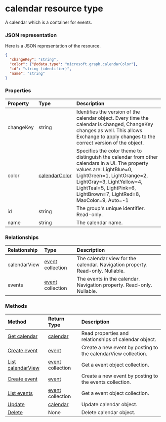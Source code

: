 # calendar resource type

A calendar which is a container for events.

### JSON representation

Here is a JSON representation of the resource.

<!-- {
  "blockType": "resource",
  "optionalProperties": [

  ],
  "@odata.type": "microsoft.graph.calendar"
}-->

```json
{
  "changeKey": "string",
  "color": {"@odata.type": "microsoft.graph.calendarColor"},
  "id": "string (identifier)",
  "name": "string"
}

```
### Properties
| Property	   | Type	|Description|
|:---------------|:--------|:----------|
|changeKey|string|Identifies the version of the calendar object. Every time the calendar is changed, ChangeKey  changes as well. This allows Exchange to apply changes to the correct version of the object.|
|color|[calendarColor](calendarcolor.md)|Specifies the color theme to distinguish the calendar from other calendars in a UI. The property values are: LightBlue=0, LightGreen=1, LightOrange=2, LightGray=3, LightYellow=4, LightTeal=5, LightPink=6, LightBrown=7, LightRed=8, MaxColor=9, Auto=-1 |
|id|string|The group's unique identifier. Read-only.|
|name|string|The calendar name.|

### Relationships
| Relationship | Type	|Description|
|:---------------|:--------|:----------|
|calendarView|[event](event.md) collection|The calendar view for the calendar. Navigation property. Read-only. Nullable.|
|events|[event](event.md) collection|The events in the calendar. Navigation property. Read-only. Nullable.|

### Methods

| Method		   | Return Type	|Description|
|:---------------|:--------|:----------|
|[Get calendar](../api/calendar_get.md) | [calendar](calendar.md) |Read properties and relationships of calendar object.|
|[Create event](../api/calendar_post_calendarview.md) |[event](event.md)| Create a new event by posting to the calendarView collection.|
|[List calendarView](../api/calendar_list_calendarview.md) |[event](event.md) collection| Get a event object collection.|
|[Create event](../api/calendar_post_events.md) |[event](event.md)| Create a new event by posting to the events collection.|
|[List events](../api/calendar_list_events.md) |[event](event.md) collection| Get a event object collection.|
|[Update](../api/calendar_update.md) | [calendar](calendar.md)	|Update calendar object. |
|[Delete](../api/calendar_delete.md) | None |Delete calendar object. |

<!-- uuid: 8fcb5dbc-d5aa-4681-8e31-b001d5168d79
2015-10-25 14:57:30 UTC -->
<!-- {
  "type": "#page.annotation",
  "description": "calendar resource",
  "keywords": "",
  "section": "documentation",
  "tocPath": ""
}-->